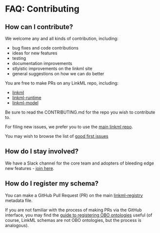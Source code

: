 # FAQ: Contributing

## How can I contribute?

We welcome any and all kinds of contribution, including:

 * bug fixes and code contributions
 * ideas for new features
 * testing
 * documentation improvements
 * stlyistic improvements on the linkml site
 * general suggestions on how we can do better

You are free to make PRs on any LinkML repo, including:

 * [linkml](https://github.com/linkml/linkml)
 * [linkml-runtime](https://github.com/linkml/linkml-runtime)
 * [linkml-model](https://github.com/linkml/linkml-model)

Be sure to read the CONTRIBUTING.md for the repo you wish to contribute to.

For filing new issues, we prefer you to use the [main linkml repo](https://github.com/linkml/linkml/issues).

You may wish to browse the list of [good first issues](https://github.com/linkml/linkml/labels/good%20first%20issue)

## How do I stay involved?

We have a Slack channel for the core team and adopters of bleeding edge new features - [join here](https://join.slack.com/t/obo-communitygroup/shared_invite/zt-1oq48ttk7-kKo0i6TwntYtAq~Jcjjg4g).

## How do I register my schema?

You can make a GitHub Pull Request (PR) on the main [linkml-registry](https://linkml.io/linkml-registry/home/) metadata file.

If you are not familiar with the process of making PRs via the GitHub interface, you may find the [guide to registering OBO ontologies](https://github.com/linkml/linkml-registry/blob/main/models.yaml) useful (of course, LinkML schemas are not OBO ontologies, but the process is analogous).
